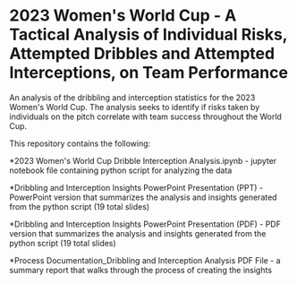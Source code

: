 # 2023 Women's World Cup - A Tactical Analysis of Individual Risks, Attempted Dribbles and Attempted Interceptions, on Team Performance

An analysis of the dribbling and interception statistics for the 2023 Women's World Cup. The analysis seeks to identify if risks taken by individuals on the pitch correlate with team success throughout the World Cup.


This repository contains the following:


*2023 Women's World Cup Dribble Interception Analysis.ipynb - jupyter notebook file containing python script for analyzing the data


*Dribbling and Interception Insights PowerPoint Presentation (PPT) - PowerPoint version that summarizes the analysis and insights generated from the python script (19 total slides)


*Dribbling and Interception Insights PowerPoint Presentation (PDF) - PDF version that summarizes the analysis and insights generated from the python script (19 total slides)


*Process Documentation_Dribbling and Interception Analysis PDF File - a summary report that walks through the process of creating the insights
